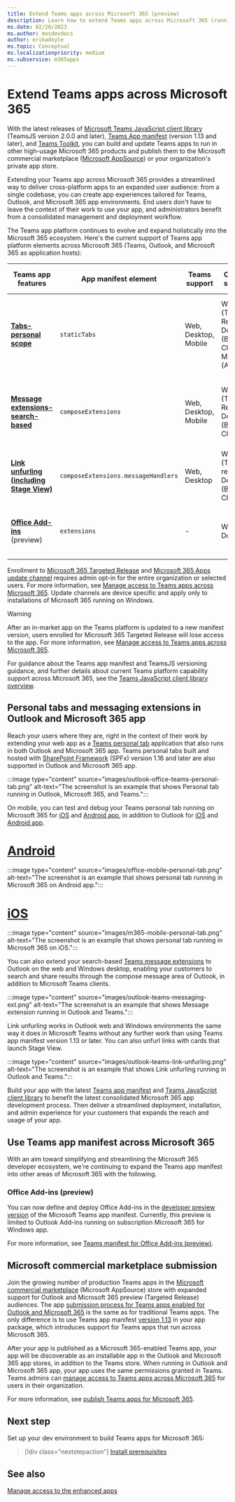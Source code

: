 ```yaml
---
title: Extend Teams apps across Microsoft 365 (preview)
description: Learn how to extend Teams apps across Microsoft 365 (running in Teams, Outlook, and Microsoft 365 as application hosts).
ms.date: 02/28/2023
ms.author: mosdevdocs
author: erikadoyle
ms.topic: Conceptual
ms.localizationpriority: medium
ms.subservice: m365apps
---
```

# Extend Teams apps across Microsoft 365

With the latest releases of [Microsoft Teams JavaScript client library](../tabs/how-to/using-teams-client-library.md) (TeamsJS version 2.0.0 and later), [Teams App manifest](../resources/schema/manifest-schema.md) (version 1.13 and later), and [Teams Toolkit](../toolkit/visual-studio-code-overview.md), you can build and update Teams apps to run in other high-usage Microsoft 365 products and publish them to the Microsoft commercial marketplace ([Microsoft AppSource](https://appsource.microsoft.com/)) or your organization's private app store.

Extending your Teams app across Microsoft 365 provides a streamlined way to deliver cross-platform apps to an expanded user audience: from a single codebase, you can create app experiences tailored for Teams, Outlook, and Microsoft 365 app environments. End users don't have to leave the context of their work to use your app, and administrators benefit from a consolidated management and deployment workflow.

The Teams app platform continues to evolve and expand holistically into the Microsoft 365 ecosystem. Here's the current support of Teams app platform elements across Microsoft 365 (Teams, Outlook, and Microsoft 365 as application hosts):

| Teams app features| App manifest element | Teams support |Outlook support | Microsoft 365 app support | Notes |
|--|--|--|--|--|--|
| [**Tabs-personal scope**](../tabs/how-to/create-personal-tab.md)     |`staticTabs`  | Web, Desktop, Mobile | Web (Targeted Release), Desktop (Beta Channel), Mobile (Android) | Web, Desktop, Mobile (Android)| Channel and group scope not yet supported for Microsoft 365. See [notes](../tabs/how-to/using-teams-client-sdk.md#microsoft-365-support-running-teams-apps-in-office-and-outlook).
| [**Message extensions-search-based**](../messaging-extensions/how-to/search-commands/define-search-command.md)| `composeExtensions` | Web, Desktop, Mobile| Web (Targeted Release), Desktop (Beta Channel)| - |Action-based not yet supported for Microsoft 365. See [notes](extend-m365-teams-message-extension.md#troubleshooting). |
| [**Link unfurling (including Stage View)**](../tabs/tabs-link-unfurling.md) | `composeExtensions.messageHandlers` | Web, Desktop | Web (Targeted release), Desktop (Beta Channel) | - | See notes on [link unfurling](extend-m365-teams-message-extension.md#link-unfurling) and [Stage View](extend-m365-teams-message-extension.md#stage-view)|
| [**Office Add-ins**](/office/dev/add-ins/develop/json-manifest-overview) (preview) | `extensions` | - | Web, Desktop | - | Only available in [devPreview](../resources/schema/manifest-schema-dev-preview.md) manifest version. See [notes](#office-add-ins-preview).|

Enrollment to [Microsoft 365 Targeted Release](/microsoft-365/admin/manage/release-options-in-office-365) and [Microsoft 365 Apps update channel](/deployoffice/change-update-channels) requires admin opt-in for the entire organization or selected users. For more information, see [Manage access to Teams apps across Microsoft 365](/microsoftteams/manage-third-party-teams-apps). Update channels are device specific and apply only to installations of Microsoft 365 running on Windows.

> [!WARNING]
> After an in-market app on the Teams platform is updated to a new manifest version, users enrolled for Microsoft 365 Targeted Release will lose access to the app. For more information, see [Manage access to Teams apps across Microsoft 365](/microsoftteams/manage-third-party-teams-apps).

For guidance about the Teams app manifest and TeamsJS versioning guidance, and further details about current Teams platform capability support across Microsoft 365, see the [Teams JavaScript client library overview](../tabs/how-to/using-teams-client-library.md).

## Personal tabs and messaging extensions in Outlook and Microsoft 365 app

Reach your users where they are, right in the context of their work by extending your web app as a [Teams personal tab](extend-m365-teams-personal-tab.md) application that also runs in both Outlook and Microsoft 365 app. Teams personal tabs built and hosted with [SharePoint Framework](extend-m365-teams-personal-tab.md#sharepoint-framework-spfx-apps) (SPFx) version 1.16 and later are also supported in Outlook and Microsoft 365 app.

:::image type="content" source="images/outlook-office-teams-personal-tab.png" alt-text="The screenshot is an example that shows Personal tab running in Outlook, Microsoft 365, and Teams.":::

On mobile, you can test and debug your Teams personal tab running on Microsoft 365 for [iOS](extend-m365-teams-personal-tab.md#microsoft-365-for-ios) and [Android app](extend-m365-teams-personal-tab.md#microsoft-365-for-android-app), in addition to Outlook for [iOS](extend-m365-teams-personal-tab.md#outlook-app-for-ios) and [Android app](extend-m365-teams-personal-tab.md#outlook-for-android-app).

# [Android](#tab/Android)

:::image type="content" source="images/office-mobile-personal-tab.png" alt-text="The screenshot is an example that shows personal tab running in Microsoft 365 on Android app.":::

# [iOS](#tab/iOS)

:::image type="content" source="images/m365-mobile-personal-tab.png" alt-text="The screenshot is an example that shows personal tab running in Microsoft 365 on iOS.":::

You can also extend your search-based [Teams message extensions](extend-m365-teams-message-extension.md) to Outlook on the web and Windows desktop, enabling your customers to search and share results through the compose message area of Outlook, in addition to Microsoft Teams clients.

:::image type="content" source="images/outlook-teams-messaging-ext.png" alt-text="The screenshot is an example that shows Message extension running in Outlook and Teams.":::

Link unfurling works in Outlook web and Windows environments the same way it does in Microsoft Teams without any further work than using Teams app manifest version 1.13 or later. You can also unfurl links with cards that launch Stage View.

:::image type="content" source="images/outlook-teams-link-unfurling.png" alt-text="The screenshot is an example that shows Link unfurling running in Outlook and Teams.":::

Build your app with the latest [Teams app manifest](../resources/schema/manifest-schema.md) and [Teams JavaScript client library](../tabs/how-to/using-teams-client-library.md) to benefit the latest consolidated Microsoft 365 app development process. Then deliver a streamlined deployment, installation, and admin experience for your customers that expands the reach and usage of your app.

## Use Teams app manifest across Microsoft 365

With an aim toward simplifying and streamlining the Microsoft 365 developer ecosystem, we're continuing to expand the Teams app manifest into other areas of Microsoft 365 with the following.

### Office Add-ins (preview)

You can now define and deploy Office Add-ins in the [developer preview version](../resources/schema/manifest-schema-dev-preview.md) of the Microsoft Teams app manifest. Currently, this preview is limited to Outlook Add-ins running on subscription Microsoft 365 for Windows app.

For more information, see [Teams manifest for Office Add-ins (preview)](/office/dev/add-ins/develop/json-manifest-overview).

## Microsoft commercial marketplace submission

Join the growing number of production Teams apps in the [Microsoft commercial marketplace](https://appsource.microsoft.com/) (Microsoft AppSource) store with expanded support for Outlook and Microsoft 365 preview (Targeted Release) audiences. The app [submission process for Teams apps enabled for Outlook and Microsoft 365](../concepts/deploy-and-publish/appsource/publish.md) is the same as for traditional Teams apps. The only difference is to use Teams app manifest [version 1.13](../tabs/how-to/using-teams-client-sdk.md) in your app package, which introduces support for Teams apps that run across Microsoft 365.

After your app is published as a Microsoft 365-enabled Teams app, your app will be discoverable as an installable app in the Outlook and Microsoft 365 app stores, in addition to the Teams store. When running in Outlook and Microsoft 365 app, your app uses the same permissions granted in Teams. Teams admins can [manage access to Teams apps across Microsoft 365](/microsoftteams/manage-third-party-teams-apps) for users in their organization.

For more information, see [publish Teams apps for Microsoft 365](publish.md).

## Next step

Set up your dev environment to build Teams apps for Microsoft 365:

> [!div class="nextstepaction"]
> [Install prerequisites](prerequisites.md)

## See also

[Manage access to the enhanced apps](/microsoftteams/manage-third-party-teams-apps#manage-users-access-to-the-enhanced-apps)
